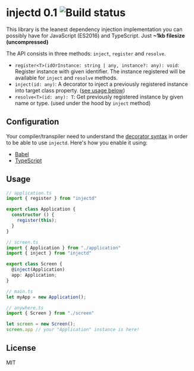 injectd 0.1 ![Build status](https://travis-ci.org/endel/injectd.svg?branch=master)
===

This library is the leanest dependency injection implementation you can
possibly have for JavaScript (ES2016) and TypeScript. Just **~1kb filesize
(uncompressed)**

The API consists in three methods: `inject`, `register` and `resolve`.

- `register<T>(idOrInstance: string | any, instance?: any): void`: Register instance with given identifier. The instance registered will be available for `inject` and `resolve` methods.
- `inject(id: any)`: A decorator to inject a previously registered instance into target class property. ([see usage below](#usage))
- `resolve<T>(id: any): T`: Get previously registered instance by given name or type. (used under the hood by `inject` method)

Configuration
---

Your compiler/transpiler need to understand the [decorator
syntax](https://github.com/wycats/javascript-decorators/blob/master/README.md)
in order to be able to use `injectd`. Here's how you enable it using:

- [Babel](https://babeljs.io/docs/plugins/syntax-decorators/)
- [TypeScript](https://www.typescriptlang.org/docs/handbook/decorators.html)

Usage
---

```typescript
// application.ts
import { register } from "injectd"

export class Application {
  constructor () {
    register(this);
  }
}

// screen.ts
import { Application } from "./application"
import { inject } from "injectd"

export class Screen {
  @inject(Application)
  app: Application;
}

// main.ts
let myApp = new Application();

// anywhere.ts
import { Screen } from "./screen"

let screen = new Screen();
screen.app // your "Application" instance is here!
```

License
---

MIT
